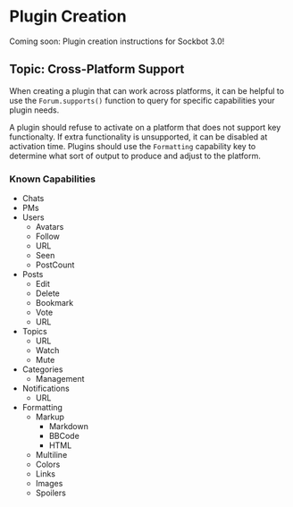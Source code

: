 # Plugin Creation

Coming soon: Plugin creation instructions for Sockbot 3.0! 


## Topic: Cross-Platform Support

When creating a plugin that can work across platforms, it can be helpful to use the `Forum.supports()` function to query for specific capabilities your plugin needs.

A plugin should refuse to activate on a platform that does not support key functionalty. If extra functionality is unsupported, it can be disabled at activation time. Plugins should use the `Formatting` capability key to determine what sort of output to produce and adjust to the platform.

### Known Capabilities

- Chats
- PMs
- Users
    - Avatars
    - Follow
    - URL
    - Seen
    - PostCount
- Posts
    - Edit
    - Delete
    - Bookmark
    - Vote
    - URL
- Topics
    - URL
    - Watch
    - Mute
- Categories
    - Management
- Notifications
    - URL
- Formatting
    - Markup
        - Markdown
        - BBCode
        - HTML
    - Multiline
    - Colors
    - Links
    - Images
    - Spoilers